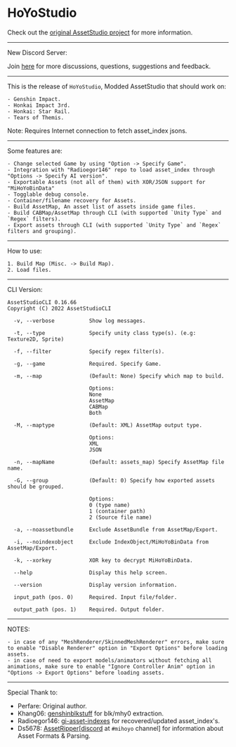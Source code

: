 # HoYoStudio
Check out the [original AssetStudio project](https://github.com/Perfare/AssetStudio) for more information.
_____________________________________________________________________________________________________________________________
New Discord Server: 

Join [here](https://discord.gg/JAeB5jGdcn) for more discussions, questions, suggestions and feedback.
_____________________________________________________________________________________________________________________________

This is the release of `HoYoStudio`, Modded AssetStudio that should work on:
```
- Genshin Impact.
- Honkai Impact 3rd.
- Honkai: Star Rail.
- Tears of Themis.
```

Note: Requires Internet connection to fetch asset_index jsons.
_____________________________________________________________________________________________________________________________

Some features are:
```
- Change selected Game by using "Option -> Specify Game".
- Integration with "Radioegor146" repo to load asset_index through "Options -> Specify AI version".
- Exportable Assets (not all of them) with XOR/JSON support for "MiHoYoBinData"
- Togglable debug console.
- Container/filename recovery for Assets.
- Build AssetMap, An asset list of assets inside game files.
- Build CABMap/AssetMap through CLI (with supported `Unity Type` and `Regex` filters).
- Export assets through CLI (with supported `Unity Type` and `Regex` filters and grouping).
```
_____________________________________________________________________________________________________________________________
How to use:

```
1. Build Map (Misc. -> Build Map).
2. Load files.
```
_____________________________________________________________________________________________________________________________
CLI Version:
```
AssetStudioCLI 0.16.66
Copyright (C) 2022 AssetStudioCLI

  -v, --verbose           Show log messages.

  -t, --type              Specify unity class type(s). (e.g: Texture2D, Sprite)

  -f, --filter            Specify regex filter(s).

  -g, --game              Required. Specify Game.

  -m, --map               (Default: None) Specify which map to build.

                          Options:
                          None
                          AssetMap
                          CABMap
                          Both

  -M, --maptype           (Default: XML) AssetMap output type.

                          Options:
                          XML
                          JSON

  -n, --mapName           (Default: assets_map) Specify AssetMap file name.

  -G, --group             (Default: 0) Specify how exported assets should be grouped.

                          Options:
                          0 (type name)
                          1 (container path)
                          2 (Source file name)

  -a, --noassetbundle     Exclude AssetBundle from AssetMap/Export.

  -i, --noindexobject     Exclude IndexObject/MiHoYoBinData from AssetMap/Export.

  -k, --xorkey            XOR key to decrypt MiHoYoBinData.

  --help                  Display this help screen.

  --version               Display version information.

  input_path (pos. 0)     Required. Input file/folder.

  output_path (pos. 1)    Required. Output folder.
```
_____________________________________________________________________________________________________________________________
NOTES:
```
- in case of any "MeshRenderer/SkinnedMeshRenderer" errors, make sure to enable "Disable Renderer" option in "Export Options" before loading assets.
- in case of need to export models/animators without fetching all animations, make sure to enable "Ignore Controller Anim" option in "Options -> Export Options" before loading assets.
```
_____________________________________________________________________________________________________________________________
Special Thank to:
- Perfare: Original author.
- Khang06: [genshinblkstuff](https://github.com/khang06/genshinblkstuff) for blk/mhy0 extraction.
- Radioegor146: [gi-asset-indexes](https://github.com/radioegor146/gi-asset-indexes) for recovered/updated asset_index's.
- Ds5678: [AssetRipper](https://github.com/AssetRipper/AssetRipper)[[discord](https://discord.gg/XqXa53W2Yh) at `#mihoyo` channel] for information about Asset Formats & Parsing.
